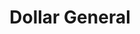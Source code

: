 ---
title: "Dollar General"
url: /spartanburg/dollar-general-reidville-road/
shop: variety store
---
